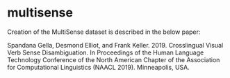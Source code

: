 # multisense

Creation of the MultiSense dataset is described in the below paper:

Spandana Gella, Desmond Elliot, and Frank Keller. 2019. Crosslingual Visual Verb Sense Disambiguation. In Proceedings of the Human Language Technology Conference of the North American Chapter of the Association for Computational Linguistics (NAACL 2019). Minneapolis, USA.
